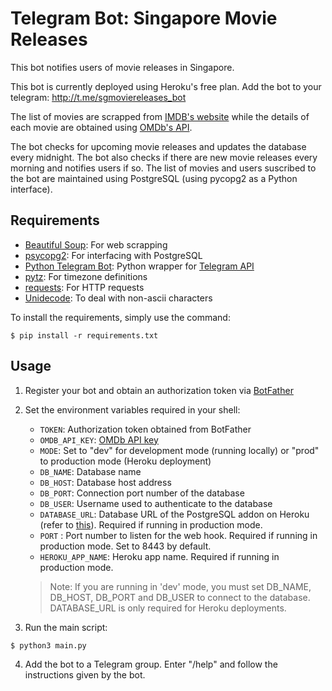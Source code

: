 # Telegram Bot: Singapore Movie Releases

This bot notifies users of movie releases in Singapore.

This bot is currently deployed using Heroku's free plan. Add the bot to your telegram: http://t.me/sgmoviereleases_bot

The list of movies are scrapped from [IMDB's website](https://www.imdb.com/calendar/?region=sg) while the details of each movie are obtained using [OMDb's API](https://www.omdbapi.com/).

The bot checks for upcoming movie releases and updates the database every midnight. The bot also checks if there are new movie releases every morning and notifies users if so. The list of movies and users suscribed to the bot are maintained using PostgreSQL (using pycopg2 as a Python interface).

## Requirements
* [Beautiful Soup](https://www.crummy.com/software/BeautifulSoup/bs4/doc/): For web scrapping
* [psycopg2](https://www.psycopg.org/docs/): For interfacing with PostgreSQL
* [Python Telegram Bot](https://github.com/python-telegram-bot/python-telegram-bot): Python wrapper for [Telegram API](https://core.telegram.org/bots/api)
* [pytz](https://pythonhosted.org/pytz/): For timezone definitions
* [requests](https://requests.readthedocs.io/en/master/): For HTTP requests
* [Unidecode](https://github.com/takluyver/Unidecode): To deal with non-ascii characters

To install the requirements, simply use the command:
```shell
$ pip install -r requirements.txt
```

## Usage
1. Register your bot and obtain an authorization token via [BotFather](https://core.telegram.org/bots/#6-botfather)
2. Set the environment variables required in your shell:
   - `TOKEN`: Authorization token obtained from BotFather
   - `OMDB_API_KEY`: [OMDb API key](https://www.omdbapi.com/apikey.aspx)
   - `MODE`: Set to "dev" for development mode (running locally) or "prod" to production mode (Heroku deployment)
   - `DB_NAME`: Database name
   - `DB_HOST`: Database host address
   - `DB_PORT`: Connection port number of the database
   - `DB_USER`: Username used to authenticate to the database
   - `DATABASE_URL`: Database URL of the PostgreSQL addon on Heroku (refer to [this](https://devcenter.heroku.com/articles/heroku-postgresql)). Required if running in production mode.
   - `PORT` : Port number to listen for the web hook. Required if running in production mode. Set to 8443 by default.
   - `HEROKU_APP_NAME`: Heroku app name. Required if running in production mode.

   > Note: If you are running in 'dev' mode, you must set DB_NAME, DB_HOST, DB_PORT and DB_USER to connect to the database.
   > DATABASE_URL is only required for Heroku deployments.
3. Run the main script:
```shell
$ python3 main.py 
```
4. Add the bot to a Telegram group. Enter "/help" and follow the instructions given by the bot.